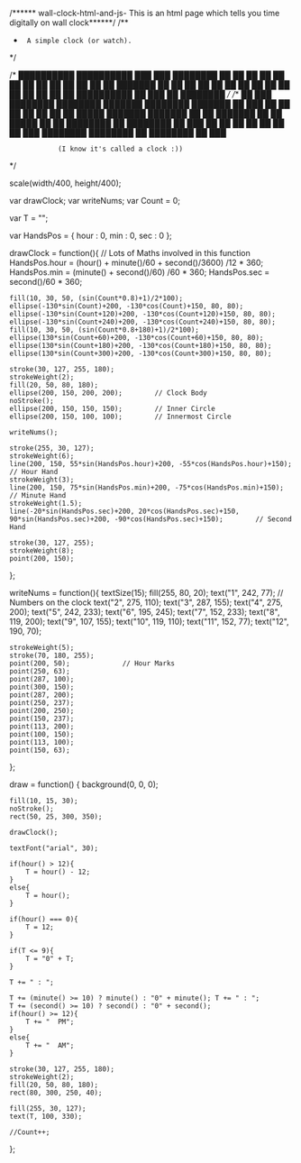 /****** wall-clock-html-and-js-
This is an html page which tells you time digitally on wall clock******/
/**
 *      A simple clock (or watch).
 */

/*
                    ██████████  ██████████   ███         ███    ████████
                        ██          ██      ██ ██       ██ ██  ██
                        ██          ██      ██  ██     ██  ██  ███████
                        ██          ██      ██   ██   ██   ██  ██
                        ██          ██      ██    ██ ██    ██  ██
                        ██      ██████████  ██     ███     ██   ████████
*/
/**
                ██    ███   ████████   ████████   ███████    ████████   ███████
                ██  ███    ██         ██         ██     ██  ██         ██     ██
                █████      ███████    ███████    ██     ██  ███████    ██     ██
                █████      ██         ██         ████████   ██         ████████
                ██  ███    ██         ██         ██         ██         ██   ██
                ██    ███   ████████   ████████  ██          ████████  ██    ███
                
                (I know it's called a clock :))
*/

scale(width/400, height/400);

var drawClock;
var writeNums;
var Count = 0;

var T = "";

var HandsPos = {
    hour : 0,
    min : 0,
    sec : 0
};

drawClock = function(){         // Lots of Maths involved in this function
    HandsPos.hour = (hour() + minute()/60 + second()/3600) /12 * 360;
    HandsPos.min = (minute() + second()/60) /60 * 360;
    HandsPos.sec = second()/60 * 360;

    fill(10, 30, 50, (sin(Count*0.8)+1)/2*100);
    ellipse(-130*sin(Count)+200, -130*cos(Count)+150, 80, 80);
    ellipse(-130*sin(Count+120)+200, -130*cos(Count+120)+150, 80, 80);
    ellipse(-130*sin(Count+240)+200, -130*cos(Count+240)+150, 80, 80);
    fill(10, 30, 50, (sin(Count*0.8+180)+1)/2*100);
    ellipse(130*sin(Count+60)+200, -130*cos(Count+60)+150, 80, 80);
    ellipse(130*sin(Count+180)+200, -130*cos(Count+180)+150, 80, 80);
    ellipse(130*sin(Count+300)+200, -130*cos(Count+300)+150, 80, 80);

    stroke(30, 127, 255, 180);
    strokeWeight(2);
    fill(20, 50, 80, 180);
    ellipse(200, 150, 200, 200);        // Clock Body
    noStroke();
    ellipse(200, 150, 150, 150);        // Inner Circle
    ellipse(200, 150, 100, 100);        // Innermost Circle

    writeNums();

    stroke(255, 30, 127);
    strokeWeight(6);
    line(200, 150, 55*sin(HandsPos.hour)+200, -55*cos(HandsPos.hour)+150);      // Hour Hand
    strokeWeight(3);
    line(200, 150, 75*sin(HandsPos.min)+200, -75*cos(HandsPos.min)+150);        // Minute Hand
    strokeWeight(1.5);
    line(-20*sin(HandsPos.sec)+200, 20*cos(HandsPos.sec)+150, 90*sin(HandsPos.sec)+200, -90*cos(HandsPos.sec)+150);        // Second Hand

    stroke(30, 127, 255);
    strokeWeight(8);
    point(200, 150);
};

writeNums = function(){
    textSize(15);
    fill(255, 80, 20);
    text("1", 242, 77);         // Numbers on the clock
    text("2", 275, 110);
    text("3", 287, 155);
    text("4", 275, 200);
    text("5", 242, 233);
    text("6", 195, 245);
    text("7", 152, 233);
    text("8", 119, 200);
    text("9", 107, 155);
    text("10", 119, 110);
    text("11", 152, 77);
    text("12", 190, 70);
    
    strokeWeight(5);
    stroke(70, 180, 255);
    point(200, 50);             // Hour Marks
    point(250, 63);
    point(287, 100);
    point(300, 150);
    point(287, 200);
    point(250, 237);
    point(200, 250);
    point(150, 237);
    point(113, 200);
    point(100, 150);
    point(113, 100);
    point(150, 63);
};

draw = function() {
    background(0, 0, 0);

    fill(10, 15, 30);
    noStroke();
    rect(50, 25, 300, 350);

    drawClock();

    textFont("arial", 30);

    if(hour() > 12){
        T = hour() - 12;
    }
    else{
        T = hour();
    }

    if(hour() === 0){
        T = 12;
    }

    if(T <= 9){
        T = "0" + T;
    }

    T += " : ";
    
    T += (minute() >= 10) ? minute() : "0" + minute(); T += " : ";
    T += (second() >= 10) ? second() : "0" + second();
    if(hour() >= 12){
        T += "  PM";
    }
    else{
        T += "  AM";
    }

    stroke(30, 127, 255, 180);
    strokeWeight(2);
    fill(20, 50, 80, 180);
    rect(80, 300, 250, 40);

    fill(255, 30, 127);
    text(T, 100, 330);
    
    //Count++;
};
